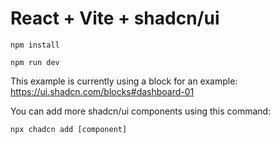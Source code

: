 # React + Vite + shadcn/ui

`npm install`

`npm run dev`

This example is currently using a block for an example: https://ui.shadcn.com/blocks#dashboard-01

You can add more shadcn/ui components using this command:

`npx chadcn add [component]`